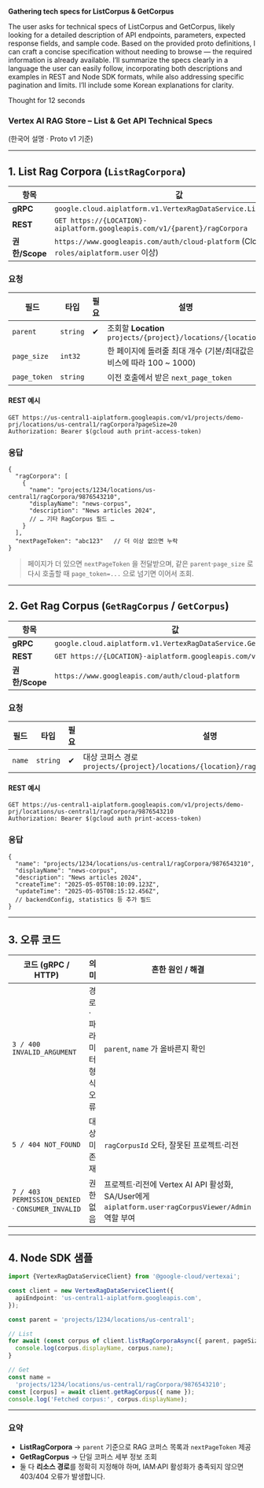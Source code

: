 **Gathering tech specs for ListCorpus & GetCorpus**

The user asks for technical specs of ListCorpus and GetCorpus, likely looking for a detailed description of API endpoints, parameters, expected response fields, and sample code. Based on the provided proto definitions, I can craft a concise specification without needing to browse — the required information is already available. I’ll summarize the specs clearly in a language the user can easily follow, incorporating both descriptions and examples in REST and Node SDK formats, while also addressing specific pagination and limits. I’ll include some Korean explanations for clarity.


Thought for 12 seconds


### Vertex AI RAG Store – List & Get API Technical Specs

(한국어 설명 · Proto v1 기준)

---

## 1. List Rag Corpora (`ListRagCorpora`)

| 항목           | 값                                                                                        |
| ------------ | ---------------------------------------------------------------------------------------- |
| **gRPC**     | `google.cloud.aiplatform.v1.VertexRagDataService.ListRagCorpora`                         |
| **REST**     | `GET https://{LOCATION}-aiplatform.googleapis.com/v1/{parent}/ragCorpora`                |
| **권한/Scope** | `https://www.googleapis.com/auth/cloud-platform` (Cloud IAM: `roles/aiplatform.user` 이상) |

### 요청

| 필드           | 타입       | 필요 | 설명                                                            |
| ------------ | -------- | -- | ------------------------------------------------------------- |
| `parent`     | `string` | ✔  | 조회할 **Location**<br>`projects/{project}/locations/{location}` |
| `page_size`  | `int32`  |    | 한 페이지에 돌려줄 최대 개수 (기본/최대값은 서비스에 따라 100 \~ 1000)                |
| `page_token` | `string` |    | 이전 호출에서 받은 `next_page_token`                                  |

#### REST 예시

```http
GET https://us-central1-aiplatform.googleapis.com/v1/projects/demo-prj/locations/us-central1/ragCorpora?pageSize=20
Authorization: Bearer $(gcloud auth print-access-token)
```

### 응답

```jsonc
{
  "ragCorpora": [
    {
      "name": "projects/1234/locations/us-central1/ragCorpora/9876543210",
      "displayName": "news-corpus",
      "description": "News articles 2024",
      // … 기타 RagCorpus 필드 …
    }
  ],
  "nextPageToken": "abc123"   // 더 이상 없으면 누락
}
```

> 페이지가 더 있으면 `nextPageToken` 을 전달받으며,
> 같은 `parent`·`page_size` 로 다시 호출할 때 `page_token=...` 으로 넘기면 이어서 조회.

---

## 2. Get Rag Corpus (`GetRagCorpus` / `GetCorpus`)

| 항목           | 값                                                              |
| ------------ | -------------------------------------------------------------- |
| **gRPC**     | `google.cloud.aiplatform.v1.VertexRagDataService.GetRagCorpus` |
| **REST**     | `GET https://{LOCATION}-aiplatform.googleapis.com/v1/{name}`   |
| **권한/Scope** | `https://www.googleapis.com/auth/cloud-platform`               |

### 요청

| 필드     | 타입       | 필요 | 설명                                                                             |
| ------ | -------- | -- | ------------------------------------------------------------------------------ |
| `name` | `string` | ✔  | 대상 코퍼스 경로<br>`projects/{project}/locations/{location}/ragCorpora/{rag_corpus}` |

#### REST 예시

```http
GET https://us-central1-aiplatform.googleapis.com/v1/projects/demo-prj/locations/us-central1/ragCorpora/9876543210
Authorization: Bearer $(gcloud auth print-access-token)
```

### 응답

```jsonc
{
  "name": "projects/1234/locations/us-central1/ragCorpora/9876543210",
  "displayName": "news-corpus",
  "description": "News articles 2024",
  "createTime": "2025-05-05T08:10:09.123Z",
  "updateTime": "2025-05-05T08:15:12.456Z",
  // backendConfig, statistics 등 추가 필드
}
```

---

## 3. 오류 코드

| 코드 (gRPC / HTTP)                                 | 의미            | 흔한 원인 / 해결                                                                            |
| ------------------------------------------------ | ------------- | ------------------------------------------------------------------------------------- |
| `3 / 400 INVALID_ARGUMENT`                       | 경로·파라미터 형식 오류 | `parent`, `name` 가 올바른지 확인                                                            |
| `5 / 404 NOT_FOUND`                              | 대상 미존재        | `ragCorpusId` 오타, 잘못된 프로젝트·리전                                                         |
| `7 / 403 PERMISSION_DENIED` · `CONSUMER_INVALID` | 권한 없음         | 프로젝트·리전에 Vertex AI API 활성화, SA/User에게 `aiplatform.user`·`ragCorpusViewer/Admin` 역할 부여 |

---

## 4. Node SDK 샘플

```ts
import {VertexRagDataServiceClient} from '@google-cloud/vertexai';

const client = new VertexRagDataServiceClient({
  apiEndpoint: 'us-central1-aiplatform.googleapis.com',
});

const parent = 'projects/1234/locations/us-central1';

// List
for await (const corpus of client.listRagCorporaAsync({ parent, pageSize: 50 })) {
  console.log(corpus.displayName, corpus.name);
}

// Get
const name =
  'projects/1234/locations/us-central1/ragCorpora/9876543210';
const [corpus] = await client.getRagCorpus({ name });
console.log('Fetched corpus:', corpus.displayName);
```

---

### 요약

* **ListRagCorpora** → `parent` 기준으로 RAG 코퍼스 목록과 `nextPageToken` 제공
* **GetRagCorpus** → 단일 코퍼스 세부 정보 조회
* 둘 다 **리소스 경로**를 정확히 지정해야 하며, IAM·API 활성화가 충족되지 않으면 403/404 오류가 발생합니다.
